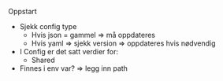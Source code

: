 Oppstart
- Sjekk config type
    - Hvis json = gammel => må oppdateres
    - Hvis yaml => sjekk version => oppdateres hvis nødvendig
- I Config er det satt verdier for:
    - Shared
- Finnes i env var? => legg inn path 

